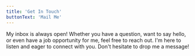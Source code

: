 ```yaml
---
title: 'Get In Touch'
buttonText: 'Mail Me'
---
```


My inbox is always open! Whether you have a question, want to say hello, or even have a job opportunity for me, feel free to reach out. I'm here to listen and eager to connect with you. Don't hesitate to drop me a message!